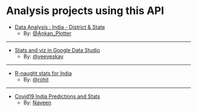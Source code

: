 # Analysis projects using this API

- [Data Analysis : India - District & State](https://docs.google.com/spreadsheets/d/1yS8x7IrlWLdtgM6UUPm2YN8lLRmRYJKm-4Wax-8EBuI/edit?usp=sharing)
    - By: [@Ankan_Plotter](https://t.me/Ankan_Plotter)

---

- [Stats and viz in Google Data Studio](https://tinyurl.com/covid19indiadashboard) 
    - By: [@veeyeskay](https://t.me/veeyeskay)

---

- [R-naught stats for India](https://www.rt-india.live/)
    - By: [@rohit](https://t.me/rohitxsh)
    
---

- [Covid19 India Predictions and Stats](https://ncov19stats.herokuapp.com)
    - By: [Naveen](https://www.github.com/naveensaigit)
